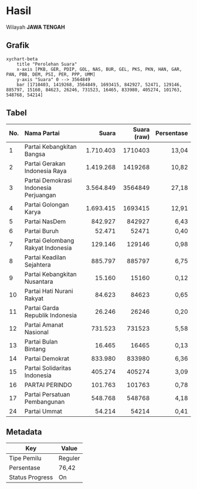 # Hasil

Wilayah **JAWA TENGAH**

## Grafik

```mermaid
xychart-beta
    title "Perolehan Suara"
    x-axis [PKB, GER, PDIP, GOL, NAS, BUR, GEL, PKS, PKN, HAN, GAR, PAN, PBB, DEM, PSI, PER, PPP, UMM]
    y-axis "Suara" 0 --> 3564849
    bar [1710403, 1419268, 3564849, 1693415, 842927, 52471, 129146, 885797, 15160, 84623, 26246, 731523, 16465, 833980, 405274, 101763, 548768, 54214]
```

## Tabel

| No. | Nama Partai                           | Suara     | Suara (raw) | Persentase |
|:--- |:------------------------------------- | ---------:| -----------:| ----------:|
| 1   | Partai Kebangkitan Bangsa             | 1.710.403 | 1710403     | 13,04      |
| 2   | Partai Gerakan Indonesia Raya         | 1.419.268 | 1419268     | 10,82      |
| 3   | Partai Demokrasi Indonesia Perjuangan | 3.564.849 | 3564849     | 27,18      |
| 4   | Partai Golongan Karya                 | 1.693.415 | 1693415     | 12,91      |
| 5   | Partai NasDem                         | 842.927   | 842927      | 6,43       |
| 6   | Partai Buruh                          | 52.471    | 52471       | 0,40       |
| 7   | Partai Gelombang Rakyat Indonesia     | 129.146   | 129146      | 0,98       |
| 8   | Partai Keadilan Sejahtera             | 885.797   | 885797      | 6,75       |
| 9   | Partai Kebangkitan Nusantara          | 15.160    | 15160       | 0,12       |
| 10  | Partai Hati Nurani Rakyat             | 84.623    | 84623       | 0,65       |
| 11  | Partai Garda Republik Indonesia       | 26.246    | 26246       | 0,20       |
| 12  | Partai Amanat Nasional                | 731.523   | 731523      | 5,58       |
| 13  | Partai Bulan Bintang                  | 16.465    | 16465       | 0,13       |
| 14  | Partai Demokrat                       | 833.980   | 833980      | 6,36       |
| 15  | Partai Solidaritas Indonesia          | 405.274   | 405274      | 3,09       |
| 16  | PARTAI PERINDO                        | 101.763   | 101763      | 0,78       |
| 17  | Partai Persatuan Pembangunan          | 548.768   | 548768      | 4,18       |
| 24  | Partai Ummat                          | 54.214    | 54214       | 0,41       |


## Metadata

| Key             | Value   |
| --------------- | ------- |
| Tipe Pemilu     | Reguler |
| Persentase      | 76,42   |
| Status Progress | On      |



